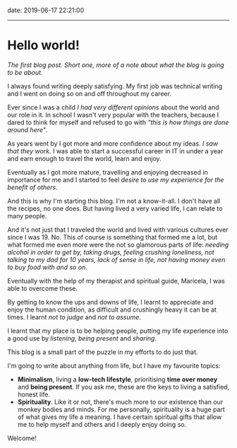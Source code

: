 date: 2019-06-17 22:21:00

---

# Hello world!

_The first blog post. Short one, more of a note about what the blog is going to be about._

I always found writing deeply satisfying. My first job was technical writing and I went on doing so on and off throughout my career.

Ever since I was a child _I had very different opinions_ about the world and our role in it. In school I wasn't very popular with the teachers, because I dared to think for myself and refused to go with _"this is how things are done around here"_.

As years went by I got more and more confidence about my ideas. _I saw that they work._ I was able to start a successful career in IT in under a year and earn enough to travel the world, learn and enjoy.

Eventually as I got more mature, travelling and enjoying decreased in importance for me and I started to feel _desire to use my experience for the benefit of others_.

And this is why I'm starting this blog. I'm not a know-it-all. I don't have all the recipes, no one does. But having lived a very varied life, I can relate to many people.

And it's not just that I traveled the world and lived with various cultures ever since I was 19. No. This of course is something that formed me a lot, but what formed me even more were the not so glamorous parts of life: _needing alcohol in order to get by, taking drugs, feeling crushing loneliness, not talking to my dad for 10 years, lack of sense in life, not having money even to buy food with and so on_.

Eventually with the help of my therapist and spiritual guide, Maricela, I was able to overcome these.

By getting to know the ups and downs of life, I learnt to appreciate and enjoy the human condition, as difficult and crushingly heavy it can be at times. I learnt _not to judge_ and _not to assume_.

I learnt that my place is to be helping people, putting my life experience into a good use by _listening_, _being present_ and _sharing_.

This blog is a small part of the puzzle in my efforts to do just that.

I'm going to write about anything from life, but I have my favourite topics:

- **Minimalism**, living a **low-tech lifestyle**, prioritising **time over money** and **being present**. If you ask me, these are the keys to living a satisfied, honest life.
- **Spirituality**. Like it or not, there's much more to our existence than our monkey bodies and minds. For me personally, spirituality is a huge part of what gives my life a meaning. I have certain spiritual gifts that allow me to help myself and others and I deeply enjoy doing so.

Welcome!